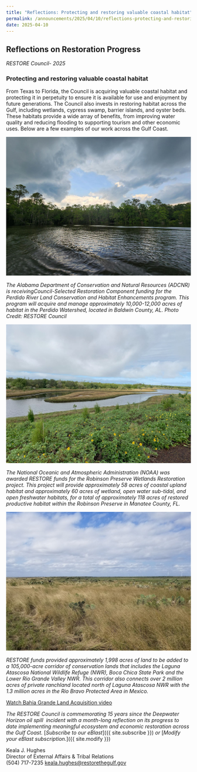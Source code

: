```yaml
---
title: "Reflections: Protecting and restoring valuable coastal habitat"
permalink: /announcements/2025/04/10/reflections-protecting-and-restoring-valuable-coastal-habitat/
date: 2025-04-10
---
```


## Reflections on Restoration Progress

_RESTORE Council- 2025_

### Protecting and restoring valuable coastal habitat

From Texas to Florida, the Council is acquiring valuable coastal habitat and protecting it in perpetuity to ensure it is available for use and enjoyment by future generations. The Council also invests in restoring habitat across the Gulf, including wetlands, cypress swamp, barrier islands, and oyster beds. These habitats provide a wide array of benefits, from improving water quality and reducing flooding to supporting tourism and other economic uses. Below are a few examples of our work across the Gulf Coast.

![Water and trees landscape](/img/20220517_153502_1_4_big.jpg)

_The Alabama Department of Conservation and Natural Resources (ADCNR) is receivingCouncil-Selected Restoration Component funding for the Perdido River Land Conservation and Habitat Enhancements program. This program will acquire and manage approximately 10,000-12,000 acres of habitat in the Perdido Watershed, located in Baldwin County, AL. Photo Credit: RESTORE Council_

![Robinson Preserve Wetlands Restoration project](/img/Robinson_Preserve.jpg)

_The National Oceanic and Atmospheric Administration (NOAA) was awarded RESTORE funds for the Robinson Preserve Wetlands Restoration project. This project will provide approximately 58 acres of coastal upland habitat and approximately 60 acres of wetland, open water sub-tidal, and open freshwater habitats, for a total of approximately 118 acres of restored productive habitat within the Robinson Preserve in Manatee County, FL._

![Conservation lands including Laguana Atascosa NWR](/img/Laguna_Atascosa_NWR.jpg)

_RESTORE funds provided approximately 1,998 acres of land to be added to a 105,000-acre corridor of conservation lands that includes the Laguna Atascosa National Wildlife Refuge (NWR), Boca Chica State Park and the Lower Rio Grande Valley NWR. This corridor also connects over 2 million acres of private ranchland located north of Laguna Atascosa NWR with the 1.3 million acres in the Rio Bravo Protected Area in Mexico._

[Watch Bahia Grande Land Acquisition video](https://www.youtube.com/watch?v=MXPHSGWDnt8)

*The RESTORE Council is commemorating 15 years since the Deepwater Horizon oil spill  incident with a month-long reflection on its progress to date implementing meaningful ecosystem and economic restoration across the Gulf Coast.* [_Subscribe to our eBlast_]({{ site.subscribe }}) *or* [_Modify your eBlast subscription._]({{ site.modify }})

Keala J. Hughes  
Director of External Affairs & Tribal Relations  
(504) 717-7235
keala.hughes@restorethegulf.gov
